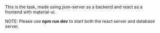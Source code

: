 This is the task, made using json-server as a backend and react as a frontend with material-ui.

NOTE: Please use **npm run dev** to start both the react server and database server.